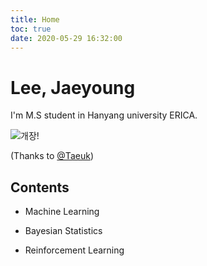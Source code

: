 ```yaml
---
title: Home
toc: true
date: 2020-05-29 16:32:00
---
```


# Lee, Jaeyoung



I'm M.S student in Hanyang university ERICA.

![개장!](https://user-images.githubusercontent.com/26294469/74609940-0b6b0880-5132-11ea-9616-d6f8293cc8aa.gif)

(Thanks to [@Taeuk](https://github.com/taeuk-gang))



## Contents

- Machine Learning

- Bayesian Statistics

- Reinforcement Learning

  